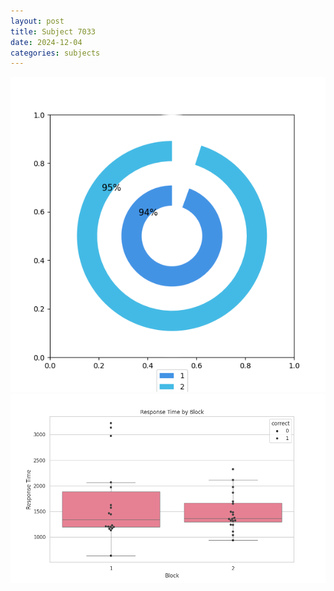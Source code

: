 ```yaml
---
layout: post
title: Subject 7033
date: 2024-12-04
categories: subjects
---
```


![](data/7033/run-19/7033__acc_test.png)
![](data/7033/run-19/7033_rt.png)
